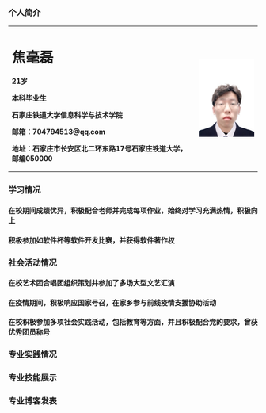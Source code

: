 ### 个人简介
<table>
  <tr>
    <td width="75%">
      <h1>焦毫磊</h1>
      <p><b>21岁</b></p>
      <p><b>本科毕业生</b></p>
      <p><b>石家庄铁道大学信息科学与技术学院</b></p>
      <p><b>邮箱：704794513@qq.com</b></p>
      <p><b>地址：石家庄市长安区北二环东路17号石家庄铁道大学，邮编050000</b></p>
    </td>
    <td width="25%">
      <img src="/jhl.JPG" width="100%">   
    </td>
  </tr>
</table>

### 学习情况

#### 在校期间成绩优异，积极配合老师并完成每项作业，始终对学习充满热情，积极向上
#### 积极参加如软件杯等软件开发比赛，并获得软件著作权

### 社会活动情况

#### 在校艺术团合唱团组织策划并参加了多场大型文艺汇演
#### 在疫情期间，积极响应国家号召，在家乡参与前线疫情支援协助活动
#### 在校积极参加多项社会实践活动，包括教育等方面，并且积极配合党的要求，曾获优秀团员称号

### 专业实践情况

#### 
#### 
#### 
#### 


### 专业技能展示

#### 
#### 
#### 
#### 

### 专业博客发表

#### 
#### 
#### 
#### 
